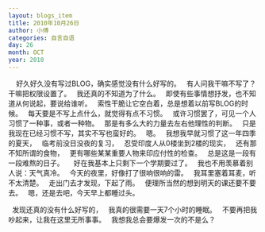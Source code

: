 ```yaml
---
layout: blogs_item
title: 2010年10月26日
author: 小傅
categories: 自言自语
day: 26
month: OCT
year: 2010
---
```




&nbsp;
&nbsp; 好久好久没有写过BLOG，确实感觉没有什么好写的。
&nbsp; 有人问我干嘛不写了？干嘛把权限设置了。
&nbsp; 我还真的不知道为了什么。
&nbsp; 即使有些事情想抒发，也不知道从何说起，要说给谁听。
&nbsp; 索性干脆让它空白着，总是想着以前写BLOG的时候。
&nbsp; 每天要是不写上点什么，就觉得有点不习惯。
&nbsp; 或许习惯罢了，可见一个人习惯了一种事，或者一种物。
&nbsp; 那是有多么大的力量去左右他理性的判断。
&nbsp; 只是我现在已经习惯不写，其实不写也蛮好的。
&nbsp; 嗯。
&nbsp; 我想我早就习惯了这一年四季的夏天，
&nbsp; 临考前没日没夜的复习，
&nbsp; 忍受印度人从0楼坐到2楼的现实，
&nbsp; 还有那不知所谓的食物，
&nbsp; 更有哪些某某重要人物来印应付性的检查。
&nbsp; 总是这是一段有一段难熬的日子。
&nbsp;
&nbsp; 好在我基本上只剩下一个学期要过了。
&nbsp; 我也不用羡慕着别人说：天气真冷。
&nbsp; 今天的夜里，好像打了很响很响的雷。
&nbsp; 我耳里塞着耳麦，听不太清楚。
&nbsp; 走出门去才发现，下起了雨。
&nbsp; 便理所当然的想到明天的课还要不要去。
&nbsp; 嗯，还是去吧，今天早上都睡过头。

&nbsp; 发现还真的没有什么好写的，
&nbsp; 我真的很需要一天7个小时的睡眠。
&nbsp; 不要再把我吵起来，让我在这里无所事事。
&nbsp; 我想我总会要爆发一次的不是么？


